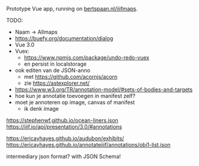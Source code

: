 Prototype Vue app, running on [bertspaan.nl/iiifmaps](https://bertspaan.nl/iiifmaps/).


TODO:

- Naam -> Allmaps
- https://buefy.org/documentation/dialog
- Vue 3.0
- Vuex:
  - https://www.npmjs.com/package/undo-redo-vuex
  - en persist in localstorage
- ook editen van de JSON-anno
  - met https://github.com/acornjs/acorn
  - zie https://astexplorer.net/
- https://www.w3.org/TR/annotation-model/#sets-of-bodies-and-targets
- hoe kun je annotatie toevoegen in manifest zelf?
- moet je annoteren op image, canvas of manifest
  - ik denk image

https://stephenwf.github.io/ocean-liners.json
https://iiif.io/api/presentation/3.0/#annotations

https://ericayhayes.github.io/audubon/exhibits/
https://ericayhayes.github.io/annotateiiif/annotations/obj1-list.json


intermediary json format? with JSON Schema!
